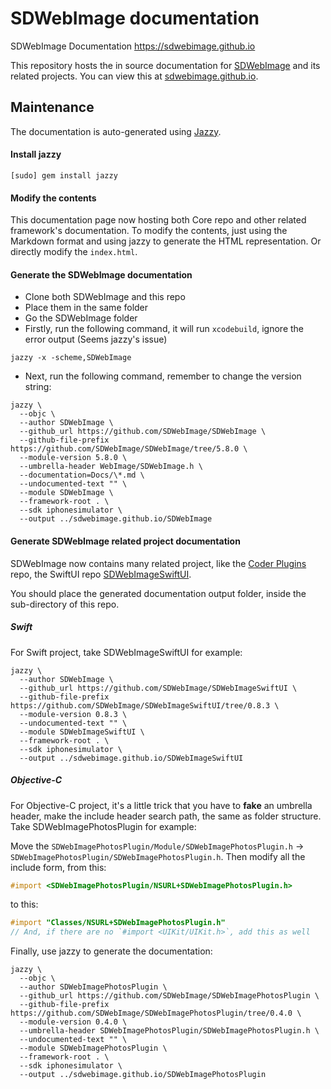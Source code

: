 # SDWebImage documentation
SDWebImage Documentation https://sdwebimage.github.io

This repository hosts the in source documentation for [SDWebImage](https://github.com/SDWebImage/SDWebImage) and its related projects. You can view this at [sdwebimage.github.io](https://sdwebimage.github.io).

## Maintenance

The documentation is auto-generated using [Jazzy](https://github.com/realm/jazzy).

#### Install jazzy

```
[sudo] gem install jazzy
```

#### Modify the contents

This documentation page now hosting both Core repo and other related framework's documentation. To modify the contents, just using the Markdown format and using jazzy to generate the HTML representation. Or directly modify the `index.html`.

#### Generate the SDWebImage documentation

+ Clone both SDWebImage and this repo
+ Place them in the same folder
+ Go the SDWebImage folder
+ Firstly, run the following command, it will run `xcodebuild`, ignore the error output (Seems jazzy's issue)

```
jazzy -x -scheme,SDWebImage
```

+ Next, run the following command, remember to change the version string:

```
jazzy \
  --objc \
  --author SDWebImage \
  --github_url https://github.com/SDWebImage/SDWebImage \
  --github-file-prefix https://github.com/SDWebImage/SDWebImage/tree/5.8.0 \
  --module-version 5.8.0 \
  --umbrella-header WebImage/SDWebImage.h \
  --documentation=Docs/\*.md \
  --undocumented-text "" \
  --module SDWebImage \
  --framework-root . \
  --sdk iphonesimulator \
  --output ../sdwebimage.github.io/SDWebImage
```

#### Generate SDWebImage related project documentation

SDWebImage now contains many related project, like the [Coder Plugins](https://github.com/SDWebImage/SDWebImage/wiki/Coder-Plugin-List) repo, the SwiftUI repo [SDWebImageSwiftUI](https://github.com/SDWebImage/SDWebImageSwiftUI).

You should place the generated documentation output folder, inside the sub-directory of this repo.

##### Swift

For Swift project, take SDWebImageSwiftUI for example:

```
jazzy \
  --author SDWebImage \
  --github_url https://github.com/SDWebImage/SDWebImageSwiftUI \
  --github-file-prefix https://github.com/SDWebImage/SDWebImageSwiftUI/tree/0.8.3 \
  --module-version 0.8.3 \
  --undocumented-text "" \
  --module SDWebImageSwiftUI \
  --framework-root . \
  --sdk iphonesimulator \
  --output ../sdwebimage.github.io/SDWebImageSwiftUI
```

##### Objective-C

For Objective-C project, it's a little trick that you have to **fake** an umbrella header, make the include header search path, the same as folder structure. Take SDWebImagePhotosPlugin for example:

Move the `SDWebImagePhotosPlugin/Module/SDWebImagePhotosPlugin.h` -> `SDWebImagePhotosPlugin/SDWebImagePhotosPlugin.h`. Then modify all the include form, from this:

```objectivec
#import <SDWebImagePhotosPlugin/NSURL+SDWebImagePhotosPlugin.h>
```

to this:

```objectivec
#import "Classes/NSURL+SDWebImagePhotosPlugin.h"
// And, if there are no `#import <UIKit/UIKit.h>`, add this as well
```

Finally, use jazzy to generate the documentation:

```
jazzy \
  --objc \
  --author SDWebImagePhotosPlugin \
  --github_url https://github.com/SDWebImage/SDWebImagePhotosPlugin \
  --github-file-prefix https://github.com/SDWebImage/SDWebImagePhotosPlugin/tree/0.4.0 \
  --module-version 0.4.0 \
  --umbrella-header SDWebImagePhotosPlugin/SDWebImagePhotosPlugin.h \
  --undocumented-text "" \
  --module SDWebImagePhotosPlugin \
  --framework-root . \
  --sdk iphonesimulator \
  --output ../sdwebimage.github.io/SDWebImagePhotosPlugin
```